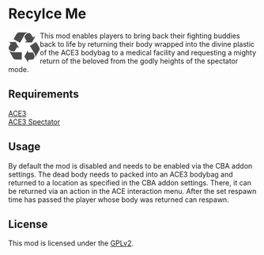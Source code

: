 Recylce Me 
===============
<img align="left" src="logo.png">This mod enables players to bring back their fighting buddies back to life by returning their body wrapped into the divine plastic of the ACE3 bodybag to a medical facility and requesting a mighty return of the beloved from the godly heights of the spectator mode.

Requirements
----------------
[ACE3](https://github.com/acemod/ACE3)</br>
[ACE3 Spectator](https://ace3mod.com/wiki/feature/spectator.html)

Usage
------
By default the mod is disabled and needs to be enabled via the CBA addon settings. The dead body needs to packed into an ACE3 bodybag and returned to a location as specified in the CBA addon settings. There, it can be returned via an action in the ACE interaction menu. After the set respawn time has passed the player whose body was returned can respawn.

License
--------
This mod is licensed under the [GPLv2](https://github.com/brainslush/recycleme/blob/master/LICENSE).
